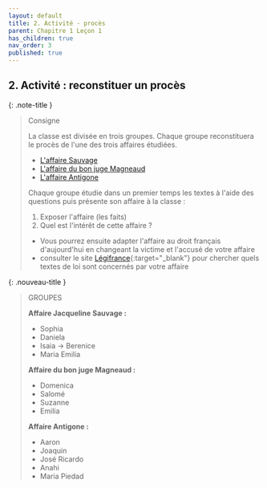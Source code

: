 ```yaml
---
layout: default
title: 2. Activité - procès
parent: Chapitre 1 Leçon 1
has_children: true
nav_order: 3
published: true
---
```

## 2. Activité : reconstituer un procès

{: .note-title }
> Consigne
>
> La classe est divisée en trois groupes. Chaque groupe reconstituera le procès de l'une des trois affaires étudiées.
>- [L'affaire Sauvage](../Leçon%201/L1-1-sauvage.html)
>- [L'affaire du bon juge Magneaud](../Leçon%201/L1-1-magnaud.html)
>- [L'affaire Antigone](../Leçon%201/L1-1-antigone.html)
>
> Chaque groupe étudie dans un premier temps les textes à l'aide des questions puis présente son affaire à la classe :
>1. Exposer l'affaire (les faits)
>2. Quel est l'intérêt de cette affaire ?
>
> - Vous pourrez ensuite adapter l'affaire au droit français d'aujourd'hui en changeant la victime et l'accusé de votre affaire
> - consulter le site [Légifrance](https://www.legifrance.gouv.fr/){:target="_blank"} pour chercher quels textes de loi sont concernés par votre affaire

{: .nouveau-title }
> GROUPES
>
> **Affaire Jacqueline Sauvage :**
>- Sophia
>- Daniela
>- Isaia
-> Berenice
>- Maria Emilia
>
> **Affaire du bon juge Magneaud :**
>- Domenica
>- Salomé
>- Suzanne
>- Emilia
>
> **Affaire Antigone :**
> - Aaron
>- Joaquin
>- José Ricardo
>- Anahi
>- Maria Piedad

